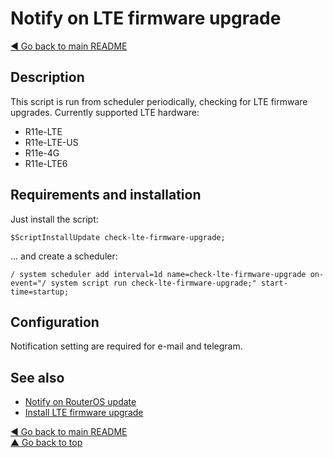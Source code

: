 # Notify on LTE firmware upgrade

[◀ Go back to main README](../)

## Description

This script is run from scheduler periodically, checking for LTE firmware upgrades. Currently supported LTE hardware:

* R11e-LTE
* R11e-LTE-US
* R11e-4G
* R11e-LTE6

## Requirements and installation

Just install the script:

```text
$ScriptInstallUpdate check-lte-firmware-upgrade;
```

... and create a scheduler:

```text
/ system scheduler add interval=1d name=check-lte-firmware-upgrade on-event="/ system script run check-lte-firmware-upgrade;" start-time=startup;
```

## Configuration

Notification setting are required for e-mail and telegram.

## See also

* [Notify on RouterOS update](check-routeros-update.md)
* [Install LTE firmware upgrade](unattended-lte-firmware-upgrade.md)

[◀ Go back to main README](../)  
[▲ Go back to top](check-lte-firmware-upgrade.md#top)

